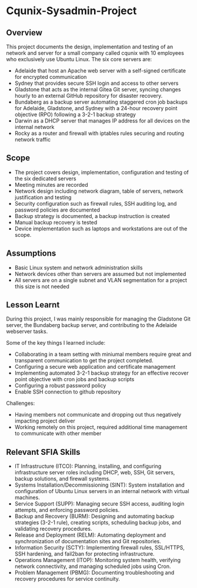 # Cqunix-Sysadmin-Project

## Overview
This project documents the design, implementation and testing of an network and server for a small company called cqunix with 10 employees who exclusively use Ubuntu Linux. The six core servers are:
- Adelaide that host an Apache web server with a self-signed certificate for encrypted communication
- Sydney that provides secure SSH login and access to other servers
- Gladstone that acts as the internal Gitea Git server, syncing changes hourly to an external GitHub repository for disaster recovery.
- Bundaberg as a backup server automating staggered cron job backups for Adelaide, Gladstone, and Sydney with a 24-hour recovery point objective (RPO) following a 3-2-1 backup strategy
- Darwin as a DHCP server that manages IP address for all devices on the internal network
- Rocky as a router and firewall with iptables rules securing and routing network traffic

## Scope
- The project covers design, implementation, configuration and testing of the six dedicated servers
- Meeting minutes are recorded
- Network design including network diagram, table of servers, network justification and testing
- Security configuration such as firewall rules, SSH auditing log, and password policies are documented
- Backup strategy is documented, a backup instruction is created
- Manual backup recovery is tested
- Device implementation such as laptops and workstations are out of the scope.

## Assumptions
- Basic Linux system and network administration skills 
- Network devices other than servers are assumed but not implemented
- All servers are on a single subnet and VLAN segmentation for a project this size is not needed

## Lesson Learnt
During this project, I was mainly responsible for managing the Gladstone Git server, the Bundaberg backup server, and contributing to the Adelaide webserver tasks.

Some of the key things I learned include:
- Collaborating in a team setting with miniumal members require great and transparent communication to get the project completed.
- Configuring a secure web application and certificate management 
- Implementing automated 3-2-1 backup strategy for an effective recover point objective with cron jobs and backup scripts
- Configuring a robust password policy
- Enable SSH connection to github repository

Challenges:
- Having members not communicate and dropping out thus negatively impacting project deliver
- Working remotely on this project, required additional time management to communicate with other member

## Relevant SFIA Skills
- IT Infrastructure (ITCO): Planning, installing, and configuring infrastructure server roles including DHCP, web, SSH, Git servers, backup solutions, and firewall systems.
- Systems Installation/Decommissioning (SINT): System installation and configuration of Ubuntu Linux servers in an internal network with virtual machines.
- Service Support (SUPP): Managing secure SSH access, auditing login attempts, and enforcing password policies.
- Backup and Recovery (BURM): Designing and automating backup strategies (3-2-1 rule), creating scripts, scheduling backup jobs, and validating recovery procedures.
- Release and Deployment (RELM): Automating deployment and synchronization of documentation sites and Git repositories.
- Information Security (SCTY): Implementing firewall rules, SSL/HTTPS, SSH hardening, and fail2ban for protecting infrastructure.
- Operations Management (ITOP): Monitoring system health, verifying network connectivity, and managing scheduled jobs using Cron.
- Problem Management (PBMG): Documenting troubleshooting and recovery procedures for service continuity.
